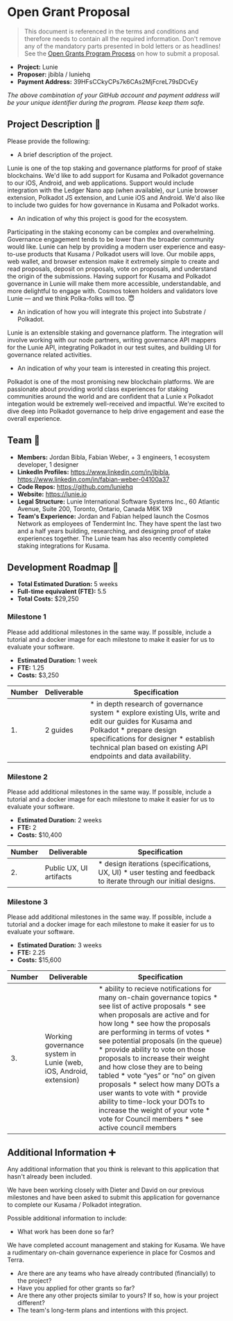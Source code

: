 # Open Grant Proposal

> This document is referenced in the terms and conditions and therefore needs to contain all the required information. Don't remove any of the mandatory parts presented in bold letters or as headlines! See the [Open Grants Program Process](https://github.com/w3f/Open-Grants-Program/blob/master/README_2.md) on how to submit a proposal.

* **Project:** Lunie
* **Proposer:** jbibla / luniehq
* **Payment Address:** 39HFsCCkyCPs7k6CAs2MjFcreL79sDCvEy 

*The above combination of your GitHub account and payment address will be your unique identifier during the program. Please keep them safe.*

## Project Description :page_facing_up: 

Please provide the following:
  * A brief description of the project.
  
  Lunie is one of the top staking and governance platforms for proof of stake blockchains. We'd like to add support for Kusama and Polkadot governance to our iOS, Android, and web applications. Support would include integration with the Ledger Nano app (when available), our Lunie browser extension, Polkadot JS extension, and Lunie iOS and Android. 
  We'd also like to include two guides for how governance in Kusama and Polkadot works.
  
  * An indication of why this project is good for the ecosystem.
  
  Participating in the staking economy can be complex and overwhelming. Governance engagement tends to be lower than the broader community would like. Lunie can help by providing a modern user experience and easy-to-use products that Kusama / Polkadot users will love. 
  Our mobile apps, web wallet, and browser extension make it extremely simple to create and read proposals, deposit on proposals, vote on proposals, and understand the origin of the submissions. Having support for Kusama and Polkadot governance in Lunie will make them more accessible, understandable, and more delightful to engage with. 
  Cosmos token holders and validators love Lunie — and we think Polka-folks will too. 😇

  * An indication of how you will integrate this project into Substrate / Polkadot.
  
  Lunie is an extensible staking and governance platform. The integration will involve working with our node partners, writing governance API mappers for the Lunie API, integrating Polkadot in our test suites, and building UI for governance related activities.
  
  * An indication of why your team is interested in creating this project.
  
  Polkadot is one of the most promising new blockchain platforms. We are passionate about providing world class experiences for staking communities around the world and are confident that a Lunie x Polkadot integation would be extremely well-received and impactful.  We're excited to dive deep into Polkadot governance to help drive engagement and ease the overall experience.

## Team :busts_in_silhouette:

* **Members:** Jordan Bibla, Fabian Weber, + 3 engineers, 1 ecosystem developer, 1 designer
* **LinkedIn Profiles:** https://www.linkedin.com/in/jbibla, https://www.linkedin.com/in/fabian-weber-04100a37
* **Code Repos:** https://github.com/luniehq
* **Website:**	https://lunie.io
* **Legal Structure:** Lunie International Software Systems Inc., 60 Atlantic Avenue, Suite 200, Toronto, Ontario, Canada M6K 1X9
* **Team's Experience:** Jordan and Fabian helped launch the Cosmos Network as employees of Tendermint Inc. They have spent the last two and a half years building, researching, and designing proof of stake experiences together. The Lunie team has also recently completed staking integrations for Kusama.

## Development Roadmap :nut_and_bolt: 

* **Total Estimated Duration:** 5 weeks
* **Full-time equivalent (FTE):**  5.5
* **Total Costs:** $29,250

### Milestone 1

Please add additional milestones in the same way. If possible, include a tutorial and a docker image for each milestone to make it easier for us to evaluate your software. 
* **Estimated Duration:** 1 week 
* **FTE:**  1.25
* **Costs:** $3,250

| Number | Deliverable | Specification | 
| ------------- | ------------- | ------------- |
| 1. | 2 guides | * in depth research of governance system * explore existing UIs, write and edit our guides for Kusama and Polkadot * prepare design specifications for designer * establish technical plan based on existing API endpoints and data availability. 

### Milestone 2

Please add additional milestones in the same way. If possible, include a tutorial and a docker image for each milestone to make it easier for us to evaluate your software. 
* **Estimated Duration:** 2 weeks
* **FTE:**  2
* **Costs:** $10,400

| Number | Deliverable | Specification | 
| ------------- | ------------- | ------------- |
| 2. | Public UX, UI artifacts |  * design iterations (specifications, UX, UI) * user testing and feedback to iterate through our initial designs.

### Milestone 3

Please add additional milestones in the same way. If possible, include a tutorial and a docker image for each milestone to make it easier for us to evaluate your software. 
* **Estimated Duration:** 3 weeks
* **FTE:**  2.25
* **Costs:** $15,600


| Number | Deliverable | Specification | 
| ------------- | ------------- | ------------- |
| 3. | Working governance system in Lunie (web, iOS, Android, extension) |  * ability to recieve notifications for many on-chain governance topics * see list of active proposals * see when proposals are active and for how long * see how the proposals are performing in terms of votes * see potential proposals (in the queue) * provide ability to vote on those proposals to increase their weight and how close they are to being tabled * vote “yes” or “no” on given proposals * select how many DOTs a user wants to vote with * provide ability to time-lock your DOTs to increase the weight of your vote * vote for Council members * see active council members


## Additional Information :heavy_plus_sign: 
Any additional information that you think is relevant to this application that hasn't already been included.

We have been working closely with Dieter and David on our previous milestones and have been asked to submit this application for governance to complete our Kusama / Polkadot integration. 

Possible additional information to include:
* What work has been done so far?

We have completed account management and staking for Kusama. We have a rudimentary on-chain governance experience in place for Cosmos and Terra. 

* Are there are any teams who have already contributed (financially) to the project?
* Have you applied for other grants so far?
* Are there any other projects similar to yours? If so, how is your project different?
* The team's long-term plans and intentions with this project.
 
